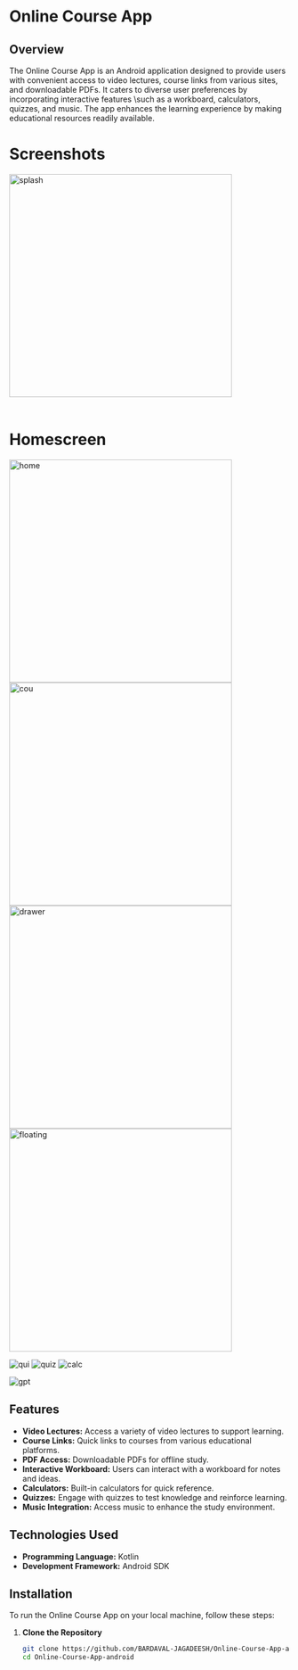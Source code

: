 # Online Course App

## Overview
The Online Course App is an Android application designed to provide users with convenient access to video lectures, 
course links from various sites, and downloadable PDFs. It caters to diverse user preferences by incorporating interactive features
\such as a workboard, calculators, quizzes, and music. The app enhances the learning experience by making educational resources readily available.
# Screenshots
<img src="https://github.com/user-attachments/assets/6179566d-c165-4737-b1f6-0394821c48c3" width="400" alt="splash" style="margin-bottom: 20px;">


# Homescreen
<img src="https://github.com/user-attachments/assets/08e01575-4902-4066-a7b4-0380aa9a5a10" width="400" alt="home">




<img src="https://github.com/user-attachments/assets/f0510abd-e4a0-4aea-b2d7-2ab05be5ad93" width="400" alt="cou">
<img src="https://github.com/user-attachments/assets/f3d0cf01-a2d3-41b2-a2e4-d8f7f83a4bc9" width="400" alt="drawer">
<img src="https://github.com/user-attachments/assets/62ab32a7-f9ac-4252-b64c-7d9f38e66053" width="400" alt="floating">



![qui](https://github.com/user-attachments/assets/d53a9b1f-9245-4516-b51a-46a5971688e4)
![quiz](https://github.com/user-attachments/assets/01a6bce8-0fc1-4702-8c2c-a7340c700689)
![calc](https://github.com/user-attachments/assets/88e6a7dd-9456-46fa-8ed4-a90f5c9bd9e5)





![gpt](https://github.com/user-attachments/assets/88575573-3173-4227-8f41-c0892693f109) 



## Features
- **Video Lectures:** Access a variety of video lectures to support learning.
- **Course Links:** Quick links to courses from various educational platforms.
- **PDF Access:** Downloadable PDFs for offline study.
- **Interactive Workboard:** Users can interact with a workboard for notes and ideas.
- **Calculators:** Built-in calculators for quick reference.
- **Quizzes:** Engage with quizzes to test knowledge and reinforce learning.
- **Music Integration:** Access music to enhance the study environment.

## Technologies Used
- **Programming Language:** Kotlin
- **Development Framework:** Android SDK

  
## Installation
To run the Online Course App on your local machine, follow these steps:

1. **Clone the Repository**
   ```bash
   git clone https://github.com/BARDAVAL-JAGADEESH/Online-Course-App-android.git
   cd Online-Course-App-android



